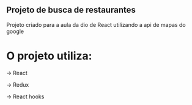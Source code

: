 ## Projeto de busca de restaurantes
Projeto criado para a aula da dio de React utilizando a api de mapas do google

# O projeto utiliza:
-> React

-> Redux

-> React hooks

